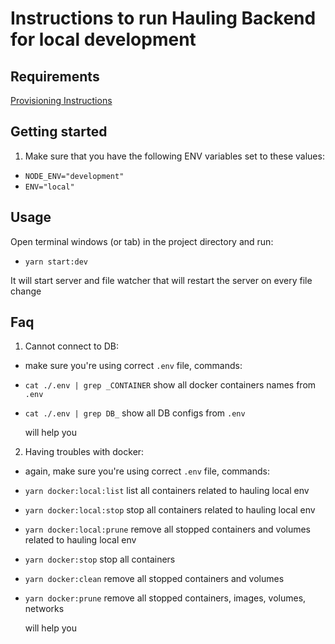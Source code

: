 # Instructions to run Hauling Backend for local development

## Requirements

[Provisioning Instructions](./provisioning.md)

## Getting started

1. Make sure that you have the following ENV variables set to these values:

- `NODE_ENV="development"`
- `ENV="local"`

## Usage

Open terminal windows (or tab) in the project directory and run:

- `yarn start:dev`

It will start server and file watcher that will restart the server on every file change

## Faq

1. Cannot connect to DB:

- make sure you're using correct `.env` file, commands:
- `cat ./.env | grep _CONTAINER` show all docker containers names from `.env`
- `cat ./.env | grep DB_` show all DB configs from `.env`

  will help you

2. Having troubles with docker:

- again, make sure you're using correct `.env` file, commands:
- `yarn docker:local:list` list all containers related to hauling local env
- `yarn docker:local:stop` stop all containers related to hauling local env
- `yarn docker:local:prune` remove all stopped containers and volumes related to hauling local env
- `yarn docker:stop` stop all containers
- `yarn docker:clean` remove all stopped containers and volumes
- `yarn docker:prune` remove all stopped containers, images, volumes, networks

  will help you

